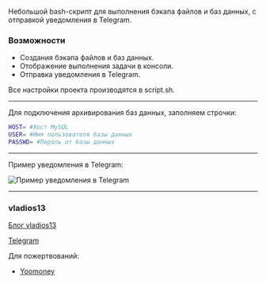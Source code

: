 Небольшой bash-скрипт для выполнения бэкапа файлов и баз данных, с отправкой уведомления в Telegram.

### Возможности

- Создания бэкапа файлов и баз данных.
- Отображение выполнения задачи в консоли.
- Отправка уведомления в Telegram.

Все настройки проекта производятся в script.sh.

------------

Для подключения архивирования баз данных, заполняем строчки:
```bash
HOST= #Хост MySQL
USER= #Имя пользователя базы данных
PASSWD= #Пароль от базы данных
```

------------

Пример уведомления в Telegram:

![](https://i.13.yt/2020/08/03/1596463920-8523.jpg "Пример уведомления в Telegram")


------------


### vladios13
[Блог vladios13](http://blog.vladios13.com)

[Telegram](https://t.me/vladios13blog)

Для пожертвований:
- [Yoomoney](https://yoomoney.ru/to/410011568729023 "Yoomoney")

